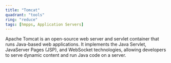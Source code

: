 ```yaml
---
title: "Tomcat"
quadrant: "tools"
ring: "reduce"
tags: [hmpps, Application Servers]
---
```


Apache Tomcat is an open-source web server and servlet container that runs Java-based web applications. It implements the Java Servlet, JavaServer Pages (JSP), and WebSocket technologies, allowing developers to serve dynamic content and run Java code on a server.
